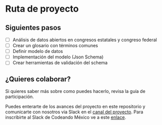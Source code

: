 
# Ruta de proyecto

## Siguientes pasos

- [ ] Análisis de datos abiertos en congresos estatales y congreso federal
- [ ] Crear un glosario con términos comunes
- [ ] Definir modelo de datos
- [ ] Implementación del modelo (Json Schema)
- [ ] Crear herramientas de validación del schema

## ¿Quieres colaborar?

Si quieres saber más sobre como puedes hacerlo, revisa la guía de participación.

Puedes enterarte de los avances del proyecto en este repositorio y comunicarte
con nosotros via Slack en el
[canal del proyecto](https://codeandomexico.slack.com/app_redirect?channel=CLSRKEBQW).
Para inscribirte al Slack de Codeando México ve a este
[enlace](http://slack.codeandomexico.org/).

